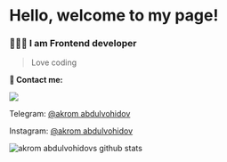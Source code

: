 # Hello, welcome to my page!
### 👨🏻‍💻 I am Frontend developer

>Love coding

**📧 Contact me:**

![](https://github-readme-stats.vercel.app/api?username=Akrom&show_icons=true&count_private=true)
 
Telegram: [@akrom abdulvohidov](https://t.me/akrom_offical)

Instagram: [@akrom abdulvohidov](https://www.instagram.com/mr__akrom/)

![akrom abdulvohidovs github stats](https://github-readme-stats.vercel.app/api?username=akrom409&show_icons=true&theme=react)

